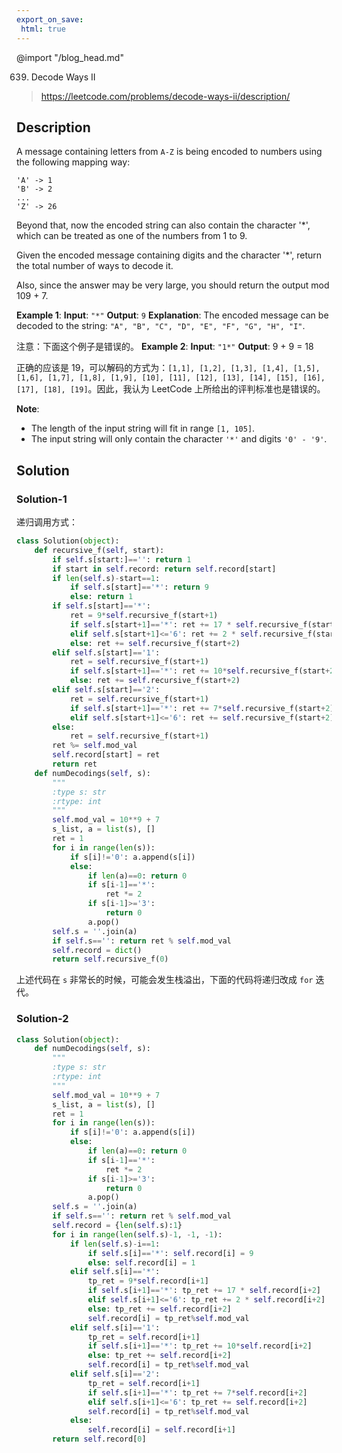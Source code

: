 ```yaml
---
export_on_save:
 html: true
---
```

@import "/blog_head.md"

639. Decode Ways II

> <https://leetcode.com/problems/decode-ways-ii/description/>

## Description

A message containing letters from `A-Z` is being encoded to numbers using the following mapping way:
```
'A' -> 1
'B' -> 2
...
'Z' -> 26
```
Beyond that, now the encoded string can also contain the character '*', which can be treated as one of the numbers from 1 to 9.

Given the encoded message containing digits and the character '*', return the total number of ways to decode it.

Also, since the answer may be very large, you should return the output mod 109 + 7.

**Example 1**:
**Input**: `"*"`
**Output**: `9`
**Explanation**: The encoded message can be decoded to the string: `"A", "B", "C", "D", "E", "F", "G", "H", "I"`.

注意：下面这个例子是错误的。
**Example 2**:
**Input**: `"1*"`
**Output**: 9 + 9 = 18

正确的应该是 19，可以解码的方式为：`[1,1], [1,2], [1,3], [1,4], [1,5], [1,6], [1,7], [1,8], [1,9], [10], [11], [12], [13], [14], [15], [16], [17], [18], [19]`。因此，我认为 LeetCode 上所给出的评判标准也是错误的。

**Note**:
- The length of the input string will fit in range `[1, 105]`.
- The input string will only contain the character `'*'` and digits `'0' - '9'`.

## Solution

### Solution-1

递归调用方式：
```python {class=line-numbers}
class Solution(object):
    def recursive_f(self, start):
        if self.s[start:]=='': return 1
        if start in self.record: return self.record[start]
        if len(self.s)-start==1:
            if self.s[start]=='*': return 9
            else: return 1
        if self.s[start]=='*':
            ret = 9*self.recursive_f(start+1)
            if self.s[start+1]=='*': ret += 17 * self.recursive_f(start+2)
            elif self.s[start+1]<='6': ret += 2 * self.recursive_f(start+2)
            else: ret += self.recursive_f(start+2)
        elif self.s[start]=='1':
            ret = self.recursive_f(start+1)
            if self.s[start+1]=='*': ret += 10*self.recursive_f(start+2)
            else: ret += self.recursive_f(start+2)
        elif self.s[start]=='2':
            ret = self.recursive_f(start+1)
            if self.s[start+1]=='*': ret += 7*self.recursive_f(start+2)
            elif self.s[start+1]<='6': ret += self.recursive_f(start+2)
        else:
            ret = self.recursive_f(start+1)
        ret %= self.mod_val
        self.record[start] = ret
        return ret
    def numDecodings(self, s):
        """
        :type s: str
        :rtype: int
        """
        self.mod_val = 10**9 + 7
        s_list, a = list(s), []
        ret = 1
        for i in range(len(s)):
            if s[i]!='0': a.append(s[i])
            else:
                if len(a)==0: return 0
                if s[i-1]=='*':
                    ret *= 2
                if s[i-1]>='3':
                    return 0
                a.pop()
        self.s = ''.join(a)
        if self.s=='': return ret % self.mod_val
        self.record = dict()
        return self.recursive_f(0)
```
上述代码在 `s` 非常长的时候，可能会发生栈溢出，下面的代码将递归改成 `for` 迭代。

### Solution-2

```python {class=line-numbers}
class Solution(object):
    def numDecodings(self, s):
        """
        :type s: str
        :rtype: int
        """
        self.mod_val = 10**9 + 7
        s_list, a = list(s), []
        ret = 1
        for i in range(len(s)):
            if s[i]!='0': a.append(s[i])
            else:
                if len(a)==0: return 0
                if s[i-1]=='*':
                    ret *= 2
                if s[i-1]>='3':
                    return 0
                a.pop()
        self.s = ''.join(a)
        if self.s=='': return ret % self.mod_val
        self.record = {len(self.s):1}
        for i in range(len(self.s)-1, -1, -1):
            if len(self.s)-i==1:
                if self.s[i]=='*': self.record[i] = 9
                else: self.record[i] = 1
            elif self.s[i]=='*':
                tp_ret = 9*self.record[i+1]
                if self.s[i+1]=='*': tp_ret += 17 * self.record[i+2]
                elif self.s[i+1]<='6': tp_ret += 2 * self.record[i+2]
                else: tp_ret += self.record[i+2]
                self.record[i] = tp_ret%self.mod_val
            elif self.s[i]=='1':
                tp_ret = self.record[i+1]
                if self.s[i+1]=='*': tp_ret += 10*self.record[i+2]
                else: tp_ret += self.record[i+2]
                self.record[i] = tp_ret%self.mod_val
            elif self.s[i]=='2':
                tp_ret = self.record[i+1]
                if self.s[i+1]=='*': tp_ret += 7*self.record[i+2]
                elif self.s[i+1]<='6': tp_ret += self.record[i+2]
                self.record[i] = tp_ret%self.mod_val
            else:
                self.record[i] = self.record[i+1]
        return self.record[0]
```
